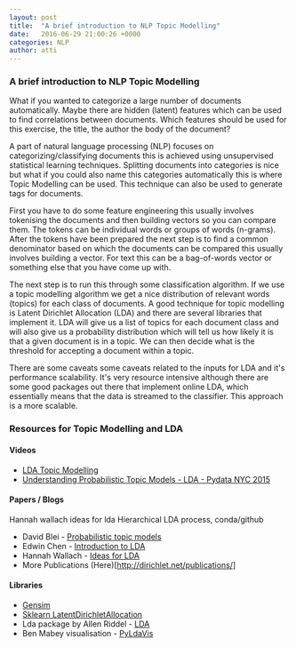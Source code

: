 ```yaml
---
layout: post
title:  "A brief introduction to NLP Topic Modelling"
date:   2016-06-29 21:00:26 +0000
categories: NLP
author: atti
---
```


### A brief introduction to NLP Topic Modelling

What if you wanted to categorize a large number of documents automatically. Maybe there are hidden (latent) features which can be used to find correlations between documents. Which features should be used for this exercise, the title, the author the body of the document?

A part of natural language processing (NLP) focuses on categorizing/classifying documents this is achieved using unsupervised statistical learning techniques. Splitting documents into categories is nice but what if you could also name this categories automatically this is where Topic Modelling can be used. This technique can also be used to generate tags for documents.

First you have to do some feature engineering this usually involves tokenising the documents and then building vectors so you can compare them. The tokens can be individual words or groups of words (n-grams). After the tokens have been prepared the next step is to find a common denominator based on which the documents can be compared this usually involves building a vector. For text this can be a bag-of-words vector or something else that you have come up with.

The next step is to run this through some classification algorithm. If we use a topic modelling algorithm we get a nice distribution of relevant words (topics) for each class of documents. A good technique for topic modelling is Latent Dirichlet Allocation (LDA) and there are several libraries that implement it. LDA will give us a list of topics for each document class and will also give us a probability distribution which will tell us how likely it is that a given document is in a topic. We can then decide what is the threshold for accepting a document within a topic. 

There are some caveats some caveats related to the inputs for LDA and it's performance scalability. It's very resource intensive although there are some good packages out there that implement online LDA, which essentially means that the data is streamed to the classifier. This approach is a more scalable.

### Resources for Topic Modelling and LDA

#### Videos
* [LDA Topic Modelling](https://www.youtube.com/watch?v=ePUAZ8RG-3w)
* [Understanding Probabilistic Topic Models - LDA - Pydata NYC 2015](https://www.youtube.com/watch?v=_R66X_udxZQ)

#### Papers / Blogs
Hannah wallach ideas for lda
Hierarchical LDA process, conda/github

* David Blei - [Probabilistic topic models](https://www.cs.princeton.edu/~blei/papers/Blei2011.pdf)
* Edwin Chen - [Introduction to LDA](http://blog.echen.me/2011/08/22/introduction-to-latent-dirichlet-allocation/)
* Hannah Wallach - [Ideas for LDA](http://dirichlet.net/pdf/hannah14topic.pdf)
* More Publications (Here)[http://dirichlet.net/publications/]

#### Libraries

* [Gensim](http://radimrehurek.com/gensim/)
* [Sklearn LatentDirichletAllocation](http://scikit-learn.org/stable/auto_examples/applications/topics_extraction_with_nmf_lda.html#example-applications-topics-extraction-with-nmf-lda-py)
* Lda package by Allen Riddel - [LDA](https://ariddell.org/wustl2012.html)
* Ben Mabey visualisation - [PyLdaVis](https://github.com/bmabey/pyLDAvis)






